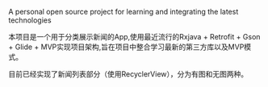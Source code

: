 A personal open source project for learning and integrating the latest technologies

本项目是一个用于分类展示新闻的App,使用最近流行的Rxjava + Retrofit + Gson + Glide + MVP实现项目架构,旨在项目中整合学习最新的第三方库以及MVP模式。


目前已经实现了新闻列表部分（使用RecyclerView），分为有图和无图两种。
